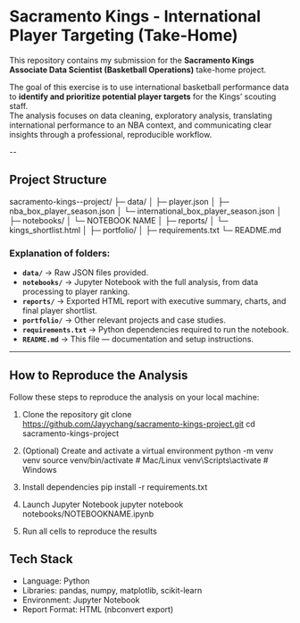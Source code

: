 # Sacramento Kings - International Player Targeting (Take-Home)

This repository contains my submission for the **Sacramento Kings Associate Data Scientist (Basketball Operations)** take-home project.  

The goal of this exercise is to use international basketball performance data to **identify and prioritize potential player targets** for the Kings’ scouting staff.  
The analysis focuses on data cleaning, exploratory analysis, translating international performance to an NBA context, and communicating clear insights through a professional, reproducible workflow.

--

## Project Structure
sacramento-kings--project/
├─ data/ 
│ ├─ player.json
│ ├─ nba_box_player_season.json
│ └─ international_box_player_season.json
│
├─ notebooks/ 
│ └─ NOTEBOOK NAME
│
├─ reports/ 
│ └─ kings_shortlist.html
│
├─ portfolio/ 
│
├─ requirements.txt 
└─ README.md 

### Explanation of folders:
- **`data/`** → Raw JSON files provided.  
- **`notebooks/`** → Jupyter Notebook with the full analysis, from data processing to player ranking.  
- **`reports/`** → Exported HTML report with executive summary, charts, and final player shortlist.  
- **`portfolio/`** → Other relevant projects and case studies.  
- **`requirements.txt`** → Python dependencies required to run the notebook.  
- **`README.md`** → This file — documentation and setup instructions.

---

## How to Reproduce the Analysis

Follow these steps to reproduce the analysis on your local machine:

1. Clone the repository
git clone https://github.com/Jayychang/sacramento-kings-project.git
cd sacramento-kings-project

2. (Optional) Create and activate a virtual environment
python -m venv venv
source venv/bin/activate   # Mac/Linux
venv\Scripts\activate      # Windows

3. Install dependencies
pip install -r requirements.txt

4. Launch Jupyter Notebook
jupyter notebook notebooks/NOTEBOOKNAME.ipynb

5. Run all cells to reproduce the results

## Tech Stack 
- Language: Python
- Libraries: pandas, numpy, matplotlib, scikit-learn
- Environment: Jupyter Notebook
- Report Format: HTML (nbconvert export)
